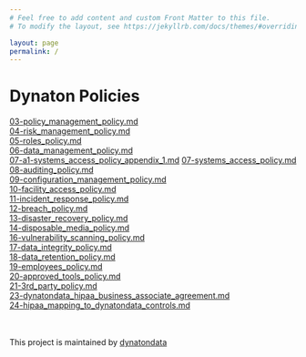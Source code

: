 ```yaml
---
# Feel free to add content and custom Front Matter to this file.
# To modify the layout, see https://jekyllrb.com/docs/themes/#overriding-theme-defaults

layout: page
permalink: /
---
```


# Dynaton Policies

[03-policy_management_policy.md](https://dynatondata.github.io/policies/03-policy_management_policy)<br/>
[04-risk_management_policy.md](https://dynatondata.github.io/policies/04-risk_management_policy)<br/>
[05-roles_policy.md](https://dynatondata.github.io/policies/05-roles_policy)<br/>
[06-data_management_policy.md](https://dynatondata.github.io/policies/06-data_management_policy)<br/>
[07-a1-systems_access_policy_appendix_1.md](https://dynatondata.github.io/policies/07-a1-systems_access_policy_appendix_1)
[07-systems_access_policy.md](https://dynatondata.github.io/policies/07-systems_access_policy)<br/>
[08-auditing_policy.md](https://dynatondata.github.io/policies/08-auditing_policy)<br/>
[09-configuration_management_policy.md](https://dynatondata.github.io/policies/09-configuration_management_policy)<br/>
[10-facility_access_policy.md](https://dynatondata.github.io/policies/10-facility_access_policy)<br/>
[11-incident_response_policy.md](https://dynatondata.github.io/policies/11-incident_response_policy)<br/>
[12-breach_policy.md](https://dynatondata.github.io/policies/12-breach_policy)<br/>
[13-disaster_recovery_policy.md](https://dynatondata.github.io/policies/13-disaster_recovery_policy)<br/>
[14-disposable_media_policy.md](https://dynatondata.github.io/policies/14-disposable_media_policy)<br/>
[16-vulnerability_scanning_policy.md](https://dynatondata.github.io/policies/16-vulnerability_scanning_policy)<br/>
[17-data_integrity_policy.md](https://dynatondata.github.io/policies/17-data_integrity_policy)<br/>
[18-data_retention_policy.md](https://dynatondata.github.io/policies/18-data_retention_policy)<br/>
[19-employees_policy.md](https://dynatondata.github.io/policies/19-employees_policy)<br/>
[20-approved_tools_policy.md](https://dynatondata.github.io/policies/20-approved_tools_policy)<br/>
[21-3rd_party_policy.md](https://dynatondata.github.io/policies/21-3rd_party_policy)<br/>
[23-dynatondata_hipaa_business_associate_agreement.md](https://dynatondata.github.io/policies/23-dynatondata_hipaa_business_associate_agreement)<br/>
[24-hipaa_mapping_to_dynatondata_controls.md](https://dynatondata.github.io/policies/24-hipaa_mapping_to_dynatondata_controls)<br/>
<br/><br/>

This project is maintained by [dynatondata](https://github.com/dynatondata)

